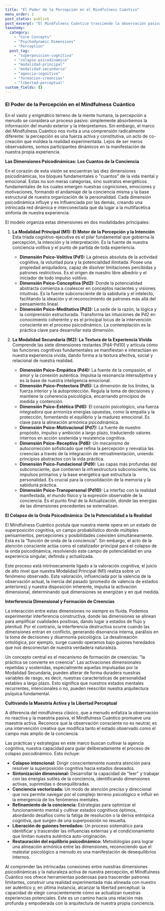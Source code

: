 ```yaml
---
title: "El Poder de la Percepción en el Mindfulness Cuántico"
menu_order: 1
post_status: publish
post_excerpt: "El Mindfulness Cuántico trasciende la observación pasiva para revelar cómo nuestra conciencia es un co-creador activo de la realidad. Este artículo explora las diez dimensiones psicodinámicas que componen nuestra experiencia, desde la volición pura hasta la manifestación externa, y cómo podemos cultivar la maestría activa sobre nuestra percepción y estados mentales."
taxonomy:
  category:
    - "Core Concepts"
    - "Psychodynamic Dimensions"
    - "Perception"
  post_tag:
    - "superposicion-cognitiva"
    - "colapso-psicodinamico"
    - "modalidad-principal"
    - "modalidad-secundaria"
    - "agencia-cognitiva"
    - "formacion-creencias"
    - "libertad-perceptual"
custom_fields: {}
---
```


### El Poder de la Percepción en el Mindfulness Cuántico

En el vasto y enigmático terreno de la mente humana, la percepción a menudo se considera un proceso pasivo: simplemente absorbemos la información del mundo exterior y la interpretamos. Sin embargo, el marco del Mindfulness Cuántico nos invita a una comprensión radicalmente diferente: la percepción es una fuerza activa y constitutiva, un acto de co-creación que moldea la realidad experimentada. Lejos de ser meros observadores, somos participantes dinámicos en la manifestación de nuestra propia experiencia.

**Las Dimensiones Psicodinámicas: Los Cuantos de la Conciencia**

En el corazón de esta visión se encuentran las diez dimensiones psicodinámicas, los bloques fundamentales o "cuantos" de la vida mental y emocional. Estas no son meras categorías, sino sustratos energéticos fundamentales de los cuales emergen nuestras cogniciones, emociones y motivaciones, formando el andamiaje de la conciencia misma y la base estructural de nuestra organización de la personalidad. Cada dimensión psicodinámica influye y es influenciada por las demás, creando una intrincada red dinámica e interconectada que da lugar a la multifacética sinfonía de nuestra experiencia.

El modelo organiza estas dimensiones en dos modalidades principales:

1.  **La Modalidad Principal (M1): El Motor de la Percepción y la Intención**
    Esta tríada cognitivo-ejecutiva es el pilar fundamental que gobierna la percepción, la intención y la interpretación. Es la fuente de nuestra conciencia volitiva y el punto de partida de toda experiencia.
    *   **Dimensión Psico-Volitiva (Pd1):** La génesis absoluta de la actividad cognitiva, la voluntad pura y la potencialidad ilimitada. Posee una propiedad aniquiladora, capaz de disolver limitaciones percibidas y patrones restrictivos. Es el origen de nuestro libre albedrío y el iniciador de todo impulso volitivo.
    *   **Dimensión Psico-Conceptiva (Pd2):** Donde la potencialidad abstracta comienza a coalescer en conceptos nacientes y visiones intuitivas. Es la fuente subconsciente de la sabiduría y el intelecto, facilitando la ideación y el reconocimiento de patrones más allá del pensamiento lineal.
    *   **Dimensión Psico-Meditativa (Pd3):** La sede de la razón, la lógica y la comprensión estructurada. Transforma las intuiciones de Pd2 en conocimiento coherente y es el principal locus de la intervención consciente en el proceso psicodinámico. La contemplación es la práctica clave para desarrollar esta dimensión.

2.  **La Modalidad Secundaria (M2): La Textura de la Experiencia Vivida**
    Comprende las siete dimensiones restantes (Pd4-Pd10) y articula cómo las funciones cognitivas fundamentales se manifiestan e interactúan en nuestra experiencia vivida, dando forma a la textura afectiva, social y relacional de nuestra realidad.
    *   **Dimensión Psico-Empática (Pd4):** La fuente de la compasión, el amor y la conexión auténtica. Impulsa la resonancia intersubjetiva y es la base de nuestra inteligencia emocional.
    *   **Dimensión Psico-Protectora (Pd5):** La dimensión de los límites, la fuerza interior y la autoprotección. Regula la toma de decisiones y mantiene la coherencia psicológica, encarnando principios de medida y contención.
    *   **Dimensión Psico-Estética (Pd6):** El corazón psicológico, una fuerza integradora que armoniza energías opuestas, como la empatía y la protección, fomentando el equilibrio y la madurez emocional. Es clave para la alineación armónica psicodinámica.
    *   **Dimensión Psico-Motivacional (Pd7):** La fuente de nuestro propósito, impulso y ambición a largo plazo, traduciendo valores internos en acción sostenida y resistencia cognitiva.
    *   **Dimensión Psico-Receptiva (Pd8):** Un mecanismo de autocorrección sofisticado que refina la percepción y reevalúa las creencias a través de la integración de retroalimentación, uniendo principios abstractos con la vida práctica.
    *   **Dimensión Psico-Fundacional (Pd9):** Las capas más profundas del subconsciente, que contienen la infraestructura subconsciente, los impulsos primarios y la base energética que estructura la personalidad. Es crucial para la consolidación de la memoria y la sabiduría práctica.
    *   **Dimensión Psico-Transpersonal (Pd10):** La interfaz con la realidad manifestada, el mundo físico y la expresión observable de la conciencia. Es el punto final de la Actualización, donde las energías de las dimensiones precedentes se externalizan.

**El Colapso de la Onda Psicodinámica: De la Potencialidad a la Realidad**

El Mindfulness Cuántico postula que nuestra mente opera en un estado de superposición cognitiva, un campo probabilístico donde múltiples pensamientos, percepciones y posibilidades coexisten simultáneamente. Esta es la "función de onda de la conciencia". Sin embargo, el acto de la atención consciente actúa como el catalizador principal para el colapso de la onda psicodinámica, resolviendo este campo de potencialidad en una experiencia singular, definida y actualizada.

Este proceso está intrínsecamente ligado a la valoración cognitiva, el juicio de alto nivel que nuestra Modalidad Principal (M1) realiza sobre un fenómeno observado. Esta valoración, influenciada por la valencia de la observación actual, la inercia del pasado (promedio de valencia de estados anteriores) y nuestra disposición inherente, impulsa la activación dimensional, determinando qué dimensiones se energizan y en qué medida.

**Interferencia Dimensional y Formación de Creencias**

La interacción entre estas dimensiones no siempre es fluida. Podemos experimentar interferencia constructiva, donde las dimensiones se alinean para amplificar cualidades positivas, dando lugar a estados de flujo y plenitud. Por el contrario, la interferencia destructiva ocurre cuando las dimensiones entran en conflicto, generando disonancia interna, parálisis en la toma de decisiones y disarmonía psicológica. La desalineación ontológica, por ejemplo, surge cuando operamos bajo guiones heredados que nos desconectan de nuestra verdadera naturaleza.

Un concepto central es el mecanismo de formación de creencias: "la práctica se convierte en creencia". Las activaciones dimensionales repetidas y sostenidas, especialmente aquellas impulsadas por la Modalidad Secundaria, pueden alterar de forma duradera nuestras variables de rasgo, es decir, nuestras características de personalidad estables a largo plazo. Esto significa que nuestros estados mentales recurrentes, intencionales o no, pueden reescribir nuestra arquitectura psíquica fundamental.

**Cultivando la Maestría Activa y la Libertad Perceptual**

A diferencia del mindfulness clásico, que a menudo enfatiza la observación no reactiva y la maestría pasiva, el Mindfulness Cuántico promueve una maestría activa. Reconoce que la observación consciente no es neutral; es una intervención creativa que modifica tanto el estado observado como el campo más amplio de la conciencia.

Las prácticas y estrategias en este marco buscan cultivar la agencia cognitiva, nuestra capacidad para guiar deliberadamente el proceso de colapso psicodinámico. Esto incluye:
*   **Colapso intencional:** Dirigir conscientemente nuestra atención para resolver la superposición cognitiva hacia estados deseados.
*   **Sintonización dimensional:** Desarrollar la capacidad de "leer" y trabajar con las energías sutiles de la conciencia, identificando dimensiones activas, suprimidas o desequilibradas.
*   **Conciencia vectorizada:** Un modo de atención preciso y direccional que nos permite navegar por el complejo terreno psicológico e influir en la emergencia de los fenómenos mentales.
*   **Refinamiento de la conciencia:** Estrategias para optimizar el funcionamiento mental y cultivar estados cognitivos óptimos, abordando desafíos como la fatiga de resolución o la deriva entrópica cognitiva, que surgen de una superposición no resuelta.
*   **Liberación de guiones heredados:** Un proceso sistemático para identificar y trascender las influencias externas y el condicionamiento que limitan nuestra auténtica auto-originación.
*   **Restauración del equilibrio psicodinámico:** Metodologías para lograr una alineación armónica entre las dimensiones, reconociendo que el malestar psicológico a menudo es una manifestación de desequilibrios internos.

Al comprender las intrincadas conexiones entre nuestras dimensiones psicodinámicas y la naturaleza activa de nuestra percepción, el Mindfulness Cuántico nos ofrece herramientas poderosas para trascender patrones limitantes, construir una realidad experimentada más alineada con nuestro ser auténtico y, en última instancia, alcanzar la libertad perceptual: la capacidad de elegir conscientemente cómo se actualizan nuestras experiencias potenciales. Este es un camino hacia una relación más profunda y empoderada con la arquitectura de nuestra propia conciencia.